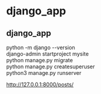 # django_app
django_app
-------------------------
python -m django --version </br>
django-admin startproject mysite </br>
python manage.py migrate </br>
python manage.py createsuperuser </br>
python3 manage.py runserver

http://127.0.0.1:8000/posts/
